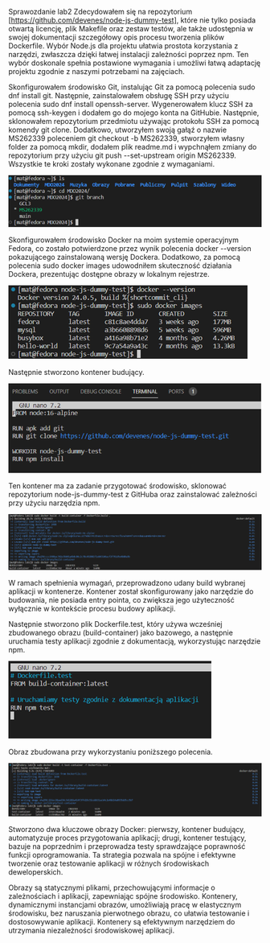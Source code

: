 
Sprawozdanie lab2
Zdecydowałem się na repozytorium [https://github.com/devenes/node-js-dummy-test], które nie tylko posiada otwartą licencję, plik Makefile oraz zestaw testów, ale także udostępnia w swojej dokumentacji szczegółowy opis procesu tworzenia plików Dockerfile. Wybór Node.js dla projektu ułatwia prostota korzystania z narzędzi, zwłaszcza dzięki łatwej instalacji zależności poprzez npm. Ten wybór doskonale spełnia postawione wymagania i umożliwi łatwą adaptację projektu zgodnie z naszymi potrzebami na zajęciach.

Skonfigurowałem środowisko Git, instalując Git za pomocą polecenia sudo dnf install git. Następnie, zainstalowałem obsługę SSH przy użyciu polecenia sudo dnf install openssh-server. Wygenerowałem klucz SSH za pomocą ssh-keygen i dodałem go do mojego konta na GitHubie. Następnie, sklonowałem repozytorium przedmiotu używając protokołu SSH za pomocą komendy git clone. Dodatkowo, utworzyłem swoją gałąź o nazwie MS262339 poleceniem git checkout -b MS262339, stworzyłem własny folder za pomocą mkdir, dodałem plik readme.md i wypchnąłem zmiany do repozytorium przy użyciu git push --set-upstream origin MS262339. Wszystkie te kroki zostały wykonane zgodnie z wymaganiami. 

![1](zdj/1.png)


Skonfigurowałem środowisko Docker na moim systemie operacyjnym Fedora, co zostało potwierdzone przez wynik polecenia docker --version pokazującego zainstalowaną wersję Dockera. Dodatkowo, za pomocą polecenia sudo docker images udowodniłem skuteczność działania Dockera, prezentując dostępne obrazy w lokalnym rejestrze.

![2](zdj/2.png)


Następnie stworzono kontener budujący.

![3](zdj/3.png)


Ten kontener ma za zadanie przygotować środowisko, sklonować repozytorium node-js-dummy-test z GitHuba oraz zainstalować zależności przy użyciu narzędzia npm.

![4](zdj/4.png)

W ramach spełnienia wymagań, przeprowadzono udany build wybranej aplikacji w kontenerze. Kontener został skonfigurowany jako narzędzie do budowania, nie posiada entry pointa, co zwiększa jego użyteczność wyłącznie w kontekście procesu budowy aplikacji.


Następnie stworzono plik Dockerfile.test, który używa wcześniej zbudowanego obrazu (build-container) jako bazowego, a następnie uruchamia testy aplikacji zgodnie z dokumentacją, wykorzystując narzędzie npm.

![5](zdj/5.png)

Obraz zbudowana przy wykorzystaniu poniższego polecenia.

![6](zdj/6.png)


Stworzono dwa kluczowe obrazy Docker: pierwszy, kontener budujący, automatyzuje proces przygotowania aplikacji; drugi, kontener testujący, bazuje na poprzednim i przeprowadza testy sprawdzające poprawność funkcji oprogramowania. Ta strategia pozwala na spójne i efektywne tworzenie oraz testowanie aplikacji w różnych środowiskach deweloperskich.

Obrazy są statycznymi plikami, przechowującymi informacje o zależnościach i aplikacji, zapewniając spójne środowisko. Kontenery, dynamicznymi instancjami obrazów, umożliwiają pracę w elastycznym środowisku, bez naruszania pierwotnego obrazu, co ułatwia testowanie i dostosowywanie aplikacji. Kontenery są efektywnym narzędziem do utrzymania niezależności środowiskowej aplikacji.

